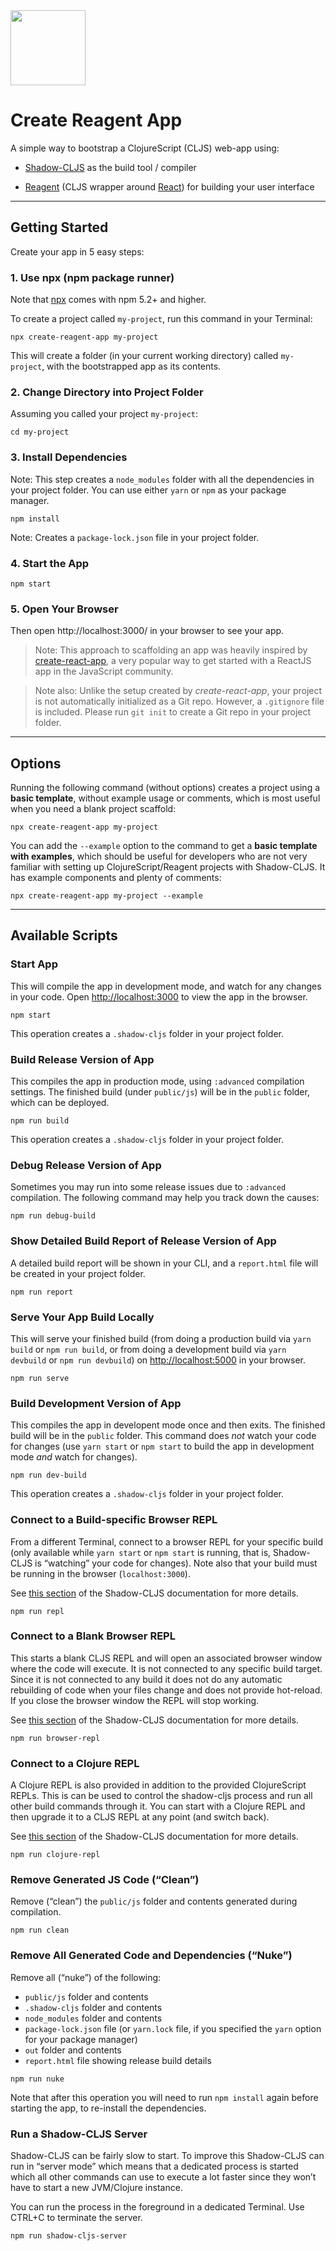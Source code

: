 <img src="https://raw.githubusercontent.com/cljs/logo/master/cljs.svg" height="120">

# Create Reagent App

A simple way to bootstrap a ClojureScript (CLJS) web-app using:

- [Shadow-CLJS](http://shadow-cljs.org/) as the build tool / compiler

- [Reagent](https://github.com/reagent-project/reagent) (CLJS wrapper around [React](https://reactjs.org/)) for building your user interface

---

## Getting Started

Create your app in 5 easy steps:

### 1. Use npx (npm package runner)

Note that [npx](https://medium.com/@maybekatz/introducing-npx-an-npm-package-runner-55f7d4bd282b) comes with npm 5.2+ and higher.

To create a project called `my-project`, run this command in your Terminal:

```
npx create-reagent-app my-project
```

This will create a folder (in your current working directory) called `my-project`, with the bootstrapped app as its contents.

### 2. Change Directory into Project Folder

Assuming you called your project `my-project`:

```
cd my-project
```

### 3. Install Dependencies

Note: This step creates a `node_modules` folder with all the dependencies in your project folder. You can use either `yarn` or `npm` as your package manager.

```
npm install
```

Note: Creates a `package-lock.json` file in your project folder.

### 4. Start the App

```
npm start
```

### 5. Open Your Browser

Then open http://localhost:3000/ in your browser to see your app.

> Note: This approach to scaffolding an app was heavily inspired by [create-react-app](https://create-react-app.dev/), a very popular way to get started with a ReactJS app in the JavaScript community.

> Note also: Unlike the setup created by _create-react-app_, your project is not automatically initialized as a Git repo. However, a `.gitignore` file is included. Please run `git init` to create a Git repo in your project folder.

---

## Options

Running the following command (without options) creates a project using a **basic template**, without example usage or comments, which is most useful when you need a blank project scaffold:

```
npx create-reagent-app my-project
```

You can add the `--example` option to the command to get a **basic template with examples**, which should be useful for developers who are not very familiar with setting up ClojureScript/Reagent projects with Shadow-CLJS. It has example components and plenty of comments:

```
npx create-reagent-app my-project --example
```

---

## Available Scripts

### Start App

This will compile the app in development mode, and watch for any changes in your code.
Open [http://localhost:3000](http://localhost:3000) to view the app in the browser.

```
npm start
```

This operation creates a `.shadow-cljs` folder in your project folder.

### Build Release Version of App

This compiles the app in production mode, using `:advanced` compilation settings. The finished build (under `public/js`) will be in the `public` folder, which can be deployed.

```
npm run build
```

This operation creates a `.shadow-cljs` folder in your project folder.

### Debug Release Version of App

Sometimes you may run into some release issues due to `:advanced` compilation. The following command may help you track down the causes:

```
npm run debug-build
```

### Show Detailed Build Report of Release Version of App

A detailed build report will be shown in your CLI, and a `report.html` file will be created in your project folder.

```
npm run report
```

### Serve Your App Build Locally

This will serve your finished build (from doing a production build via `yarn build` or `npm run build`, or from doing a development build via `yarn devbuild` or `npm run devbuild`) on [http://localhost:5000](http://localhost:5000) in your browser.

```
npm run serve
```

### Build Development Version of App

This compiles the app in developent mode once and then exits. The finished build will be in the `public` folder. This command does _not_ watch your code for changes (use `yarn start` or `npm start` to build the app in development mode _and_ watch for changes).

```
npm run dev-build
```

This operation creates a `.shadow-cljs` folder in your project folder.

### Connect to a Build-specific Browser REPL

From a different Terminal, connect to a browser REPL for your specific build (only available while `yarn start` or `npm start` is running, that is, Shadow-CLJS is “watching” your code for changes). Note also that your build must be running in the browser (`localhost:3000`).

See [this section](https://shadow-cljs.github.io/docs/UsersGuide.html#build-repl) of the Shadow-CLJS documentation for more details.

```
npm run repl
```

### Connect to a Blank Browser REPL

This starts a blank CLJS REPL and will open an associated browser window where the code will execute. It is not connected to any specific build target. Since it is not connected to any build it does not do any automatic rebuilding of code when your files change and does not provide hot-reload. If you close the browser window the REPL will stop working.

See [this section](https://shadow-cljs.github.io/docs/UsersGuide.html#browser-repl) of the Shadow-CLJS documentation for more details.

```
npm run browser-repl
```

### Connect to a Clojure REPL

A Clojure REPL is also provided in addition to the provided ClojureScript REPLs. This is can be used to control the shadow-cljs process and run all other build commands through it. You can start with a Clojure REPL and then upgrade it to a CLJS REPL at any point (and switch back).

See [this section](https://shadow-cljs.github.io/docs/UsersGuide.html#_clojure_repl) of the Shadow-CLJS documentation for more details.

```
npm run clojure-repl
```

### Remove Generated JS Code (“Clean”)

Remove (“clean”) the `public/js` folder and contents generated during compilation.

```
npm run clean
```

### Remove All Generated Code and Dependencies (“Nuke”)

Remove all (“nuke”) of the following:

- `public/js` folder and contents
- `.shadow-cljs` folder and contents
- `node_modules` folder and contents
- `package-lock.json` file (or `yarn.lock` file, if you specified the `yarn` option for your package manager)
- `out` folder and contents
- `report.html` file showing release build details

```
npm run nuke
```

Note that after this operation you will need to run `npm install` again before starting the app, to re-install the dependencies.

### Run a Shadow-CLJS Server

Shadow-CLJS can be fairly slow to start. To improve this Shadow-CLJS can run in “server mode” which means that a dedicated process is started which all other commands can use to execute a lot faster since they won’t have to start a new JVM/Clojure instance.

You can run the process in the foreground in a dedicated Terminal. Use CTRL+C to terminate the server.

```
npm run shadow-cljs-server
```

